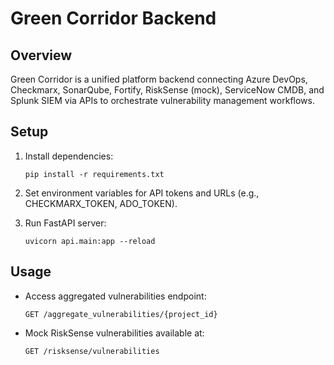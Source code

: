 # Green Corridor Backend

## Overview
Green Corridor is a unified platform backend connecting Azure DevOps, Checkmarx, SonarQube, Fortify, RiskSense (mock), ServiceNow CMDB, and Splunk SIEM via APIs to orchestrate vulnerability management workflows.

## Setup

1. Install dependencies:
   ```
   pip install -r requirements.txt
   ```

2. Set environment variables for API tokens and URLs (e.g., CHECKMARX_TOKEN, ADO_TOKEN).

3. Run FastAPI server:
   ```
   uvicorn api.main:app --reload
   ```

## Usage

- Access aggregated vulnerabilities endpoint:
  ```
  GET /aggregate_vulnerabilities/{project_id}
  ```

- Mock RiskSense vulnerabilities available at:
  ```
  GET /risksense/vulnerabilities
  ```